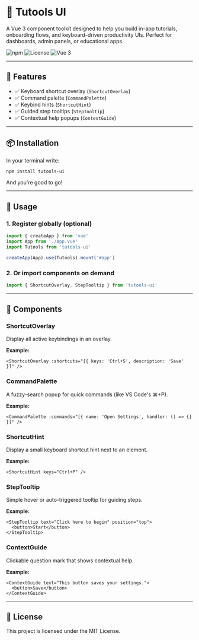 # 🧰 Tutools UI

A Vue 3 component toolkit designed to help you build in-app tutorials, onboarding flows, and keyboard-driven productivity UIs. Perfect for dashboards, admin panels, or educational apps.

![npm](https://img.shields.io/npm/v/tutools-ui?color=%2300b894&style=flat-square)
![License](https://img.shields.io/npm/l/tutools-ui?style=flat-square)
![Vue 3](https://img.shields.io/badge/Vue-3.x-green?style=flat-square)

---

## 🚀 Features

- ✅ Keyboard shortcut overlay (`ShortcutOverlay`)
- ✅ Command palette (`CommandPalette`)
- ✅ Keybind hints (`ShortcutHint`)
- ✅ Guided step tooltips (`StepTooltip`)
- ✅ Contextual help popups (`ContextGuide`)

---

## 📦 Installation
In your terminal write:

```bash
npm install tutools-ui
```

And you're good to go!

---

## 🔧 Usage

### 1. Register globally (optional)
```js
import { createApp } from 'vue'
import App from './App.vue'
import Tutools from 'tutools-ui'

createApp(App).use(Tutools).mount('#app')
```

### 2. Or import components on demand
```js
import { ShortcutOverlay, StepTooltip } from 'tutools-ui'
```
---

## 🧱 Components

### ShortcutOverlay
Display all active keybindings in an overlay.

**Example:**
```vue
<ShortcutOverlay :shortcuts="[{ keys: 'Ctrl+S', description: 'Save' }]" />
```

### CommandPalette
A fuzzy-search popup for quick commands (like VS Code's ⌘+P).

**Example:**
```vue
<CommandPalette :commands="[{ name: 'Open Settings', handler: () => {} }]" />
```

### ShortcutHint
Display a small keyboard shortcut hint next to an element.

**Example:**
```vue
<ShortcutHint keys="Ctrl+P" />
```

### StepTooltip
Simple hover or auto-triggered tooltip for guiding steps.

**Example:**
```vue
<StepTooltip text="Click here to begin" position="top">
  <button>Start</button>
</StepTooltip>
```
### ContextGuide
Clickable question mark that shows contextual help.

**Example:**
```vue
<ContextGuide text="This button saves your settings.">
  <button>Save</button>
</ContextGuide>
```
---

## 📜 License
This project is licensed under the MIT License.